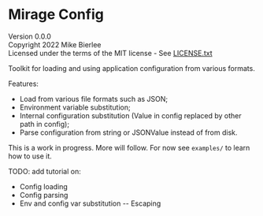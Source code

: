 # Mirage Config

Version 0.0.0  
Copyright 2022 Mike Bierlee  
Licensed under the terms of the MIT license - See [LICENSE.txt](LICENSE.txt)

Toolkit for loading and using application configuration from various formats.

Features:
- Load from various file formats such as JSON;
- Environment variable substitution;
- Internal configuration substitution (Value in config replaced by other path in config);
- Parse configuration from string or JSONValue instead of from disk.

This is a work in progress. More will follow. For now see `examples/` to learn how to use it.

TODO: add tutorial on:
- Config loading
- Config parsing
- Env and config var substitution
-- Escaping